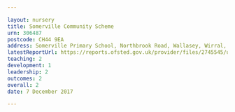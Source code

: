 ```yaml
---

layout: nursery
title: Somerville Community Scheme
urn: 306487
postcode: CH44 9EA
address: Somerville Primary School, Northbrook Road, Wallasey, Wirral, CH44 9EA
latestReportUrl: https://reports.ofsted.gov.uk/provider/files/2745545/urn/306487.pdf
teaching: 2
development: 1
leadership: 2
outcomes: 2
overall: 2
date: 7 December 2017

---
```

